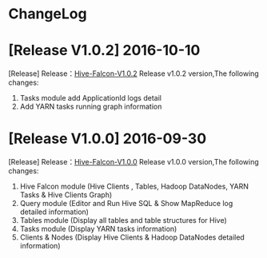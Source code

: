 # ChangeLog
# [Release V1.0.2] 2016-10-10
  [Release] Release：[Hive-Falcon-V1.0.2](https://coding.net/u/smartloli/p/hive-falcon-bin/git/archive/v1.0.2.tar.gz) Release v1.0.2 version,The following changes:
  1. Tasks module add ApplicationId logs detail
  2. Add YARN tasks running graph information

# [Release V1.0.0] 2016-09-30
  [Release] Release：[Hive-Falcon-V1.0.0](https://coding.net/u/smartloli/p/hive-falcon-bin/git/archive/v1.0.0.tar.gz) Release v1.0.0 version,The following changes:
  1. Hive Falcon module (Hive Clients , Tables, Hadoop DataNodes, YARN Tasks & Hive Clients Graph)
  2. Query module (Editor and Run Hive SQL & Show MapReduce log detailed information)
  3. Tables module (Display all tables and table structures for Hive)
  4. Tasks module (Display YARN tasks information)
  5. Clients & Nodes (Display Hive Clients & Hadoop DataNodes detailed information)
